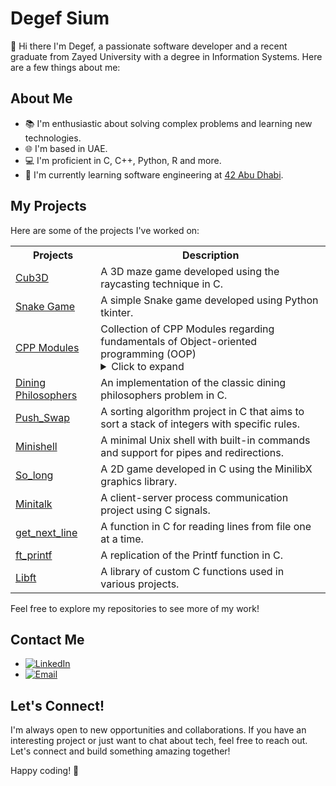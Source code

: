 <!-- Include Font Awesome CSS -->
<link rel="stylesheet" href="https://cdnjs.cloudflare.com/ajax/libs/font-awesome/5.15.3/css/all.min.css">

# Degef Sium

 👋  Hi there I'm Degef, a passionate software developer and a recent graduate from Zayed University with a degree in Information Systems. Here are a few things about me:

## About Me

- 📚 I'm enthusiastic about solving complex problems and learning new technologies.
- 🌐 I'm based in UAE.
- 💻 I'm proficient in C, C++, Python, R and more.
- 🌱 I'm currently learning software engineering at [42 Abu Dhabi](https://42abudhabi.ae/?utm_source=Google&utm_medium=search&utm_campaign=42ADSearchBrand&gad=1&gclid=Cj0KCQjwpc-oBhCGARIsAH6ote-TmYStgQ-9cWZxrRKhP6rW7guni2zqoy1XfF_HCdkkTIPdhHabrYgaAlPCEALw_wcB).

## My Projects

Here are some of the projects I've worked on:
<table>
  <tr>
    <th>Projects</th>
    <th>Description</th>
  </tr>
  <tr>
    <td><a href="https://github.com/Degef/Cub3D">Cub3D</a></td>
    <td>A 3D maze game developed using the raycasting technique in C.</td>
  </tr>
  <tr>
    <td><a href="https://github.com/Degef/Snake-Game">Snake Game</a></td>
    <td>A simple Snake game developed using Python tkinter.</td>
  </tr>
  <tr>
    <td><a href="https://github.com/Degef/CPP-Modules">CPP Modules</a></td>
    <td> Collection of CPP Modules regarding fundamentals of Object-oriented programming (OOP)  <br>
      <details>
        <summary>Click to expand</summary>
        <table>
          <tr>
            <td><a href="https://github.com/Degef/CPP-Modules/cpp00">Module 00:</a></td>
            <td>Introduction to C++ syntax</td>
          </tr>
          <tr>
            <td><a href="https://github.com/Degef/CPP-Modules/cpp01">Module 01:</a></td>
            <td>Class, member functions, io streams, initialization lists, static, const, and lots of basic stuff.</td>
          </tr>
          <tr>
            <td><a href="https://github.com/Degef/CPP-Modules/cpp02">Module 02:</a></td>
            <td>Ad-hoc polymorphism, operators overload and canonical classes.</td>
          </tr>
          <tr>
            <td><a href="https://github.com/Degef/CPP-Modules/cpp03">Module 03:</a></td>
            <td>Inheritance.</td>
          </tr>
          <tr>
            <td><a href="https://github.com/Degef/CPP-Modules/cpp04">Module 04:</a></td>
            <td>Subtype polymorphism, abstract classes, interfaces.</td>
          </tr>
          <tr>
            <td><a href="https://github.com/Degef/CPP-Modules/cpp05">Module 05:</a></td>
            <td>Repetition and Exceptions.</td>
          </tr>
          <tr>
            <td><a href="https://github.com/Degef/CPP-Modules/cpp06">Module 06:</a></td>
            <td>C++ Casts.</td>
          </tr>
          <tr>
            <td><a href="https://github.com/Degef/CPP-Modules/cpp07">Module 07:</a></td>
            <td>C++ Templates.</td>
          </tr>
          <tr>
            <td><a href="https://github.com/Degef/CPP-Modules/cpp08">Module 08:</a></td>
            <td>Templated containers, iterators, algorithms.</td>
          </tr>
          <tr>
            <td><a href="https://github.com/Degef/CPP-Modules/cpp09">Module 09:</a></td>
            <td>The STL.</td>
          </tr>
        </table>
      </details>
    </td>
  </tr>
  <tr>
    <td><a href="https://github.com/Degef/Philosophers">Dining Philosophers</a></td>
    <td>An implementation of the classic dining philosophers problem in C.</td>
  </tr>
  <tr>
    <td><a href="https://github.com/Degef/Push-Swap">Push_Swap</a></td>
    <td>A sorting algorithm project in C that aims to sort a stack of integers with specific rules.</td>
  </tr>
  <tr>
    <td><a href="https://github.com/Degef/Minishell">Minishell</a></td>
    <td>A minimal Unix shell with built-in commands and support for pipes and redirections.</td>
  </tr>
  <tr>
    <td><a href="https://github.com/Degef/So_long">So_long</a></td>
    <td>A 2D game developed in C using the MinilibX graphics library.</td>
  </tr>
  <tr>
    <td><a href="https://github.com/Degef/minitalk">Minitalk</a></td>
    <td>A client-server process communication project using C signals.</td>
  </tr>
  <tr>
    <td><a href="https://github.com/Degef/get_next_line">get_next_line</a></td>
    <td>A function in C for reading lines from file one at a time.</td>
  </tr>
  <tr>
    <td><a href="https://github.com/Degef/ft_printf">ft_printf</a></td>
    <td> A replication of the Printf function in C.</td>
  </tr>
  <tr>
    <td><a href="https://github.com/Degef/Libft">Libft</a></td>
    <td>A library of custom C functions used in various projects.</td>
  </tr>
</table>

Feel free to explore my repositories to see more of my work!


## Contact Me

- [![LinkedIn](https://img.shields.io/badge/LinkedIn-Connect-blue?logo=linkedin)](https://www.linkedin.com/in/45756-1992113degef-sium)
- [![Email](https://img.shields.io/badge/Email-Contact-red?logo=email)](degef.sium.g@gmail.com)

## Let's Connect!

I'm always open to new opportunities and collaborations. If you have an interesting project or just want to chat about tech, feel free to reach out. Let's connect and build something amazing together!

Happy coding! 🚀
